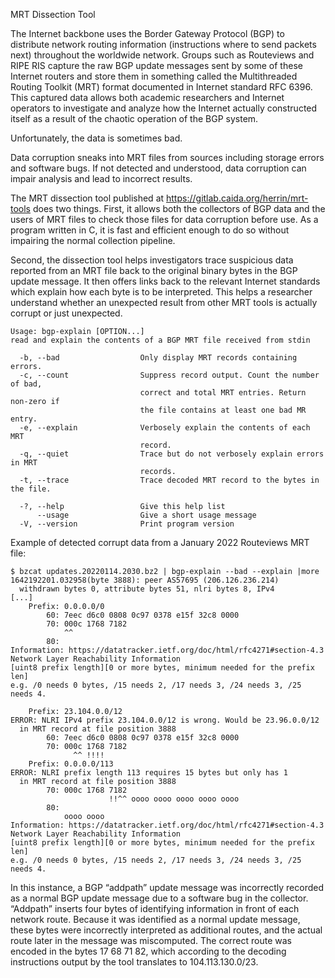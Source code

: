 MRT Dissection Tool

The Internet backbone uses the Border Gateway Protocol (BGP) to distribute
network routing information (instructions where to send packets next)
throughout the worldwide network. Groups such as Routeviews and RIPE RIS
capture the raw BGP update messages sent by some of these Internet routers
and store them in something called the Multithreaded Routing Toolkit (MRT)
format documented in Internet standard RFC 6396. This captured data allows
both academic researchers and Internet operators to investigate and analyze
how the Internet actually constructed itself as a result of the chaotic
operation of the BGP system.

Unfortunately, the data is sometimes bad.

Data corruption sneaks into MRT files from sources including storage errors
and software bugs. If not detected and understood, data corruption can impair
analysis and lead to incorrect results.

The MRT dissection tool published at
https://gitlab.caida.org/herrin/mrt-tools does two things. First, it allows
both the collectors of BGP data and the users of MRT files to check those
files for data corruption before use. As a program written in C, it is fast
and efficient enough to do so without impairing the normal collection
pipeline.

Second, the dissection tool helps investigators trace suspicious data reported
from an MRT file back to the original binary bytes in the BGP update message.
It then offers links back to the relevant Internet standards which explain
how each byte is to be interpreted. This helps a researcher understand whether
an unexpected result from other MRT tools is actually corrupt or just
unexpected. 



```
Usage: bgp-explain [OPTION...] 
read and explain the contents of a BGP MRT file received from stdin

  -b, --bad                  Only display MRT records containing errors.
  -c, --count                Suppress record output. Count the number of bad,
                             correct and total MRT entries. Return non-zero if
                             the file contains at least one bad MR entry.
  -e, --explain              Verbosely explain the contents of each MRT
                             record.
  -q, --quiet                Trace but do not verbosely explain errors in MRT
                             records.
  -t, --trace                Trace decoded MRT record to the bytes in the file.
                            
  -?, --help                 Give this help list
      --usage                Give a short usage message
  -V, --version              Print program version
```

Example of detected corrupt data from a January 2022 Routeviews MRT file:

```
$ bzcat updates.20220114.2030.bz2 | bgp-explain --bad --explain |more
1642192201.032958(byte 3888): peer AS57695 (206.126.236.214)
  withdrawn bytes 0, attribute bytes 51, nlri bytes 8, IPv4
[...]
    Prefix: 0.0.0.0/0
        60: 7eec d6c0 0808 0c97 0378 e15f 32c8 0000
        70: 000c 1768 7182
            ^^
        80:
Information: https://datatracker.ietf.org/doc/html/rfc4271#section-4.3
Network Layer Reachability Information
[uint8 prefix length][0 or more bytes, minimum needed for the prefix len]
e.g. /0 needs 0 bytes, /15 needs 2, /17 needs 3, /24 needs 3, /25 needs 4.

    Prefix: 23.104.0.0/12
ERROR: NLRI IPv4 prefix 23.104.0.0/12 is wrong. Would be 23.96.0.0/12
  in MRT record at file position 3888
        60: 7eec d6c0 0808 0c97 0378 e15f 32c8 0000
        70: 000c 1768 7182
              ^^ !!!!
    Prefix: 0.0.0.0/113
ERROR: NLRI prefix length 113 requires 15 bytes but only has 1
  in MRT record at file position 3888
        70: 000c 1768 7182
                      !!^^ oooo oooo oooo oooo oooo
        80:
            oooo oooo
Information: https://datatracker.ietf.org/doc/html/rfc4271#section-4.3
Network Layer Reachability Information
[uint8 prefix length][0 or more bytes, minimum needed for the prefix len]
e.g. /0 needs 0 bytes, /15 needs 2, /17 needs 3, /24 needs 3, /25 needs 4.
```

In this instance, a BGP “addpath” update message was incorrectly recorded as
a normal BGP update message due to a software bug in the collector.
“Addpath” inserts four bytes of identifying information in front of each
network route. Because it was identified as a normal update message, these
bytes were incorrectly interpreted as additional routes, and the actual
route later in the message was miscomputed. The correct route was encoded
in the bytes 17 68 71 82, which according to the decoding instructions output
by the tool translates to 104.113.130.0/23.

